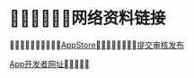 # 网络资料链接
[AppStore提交审核发布](https://appstoreconnect.apple.com/)

[App开发者网址](https://appstoreconnect.apple.com/)


